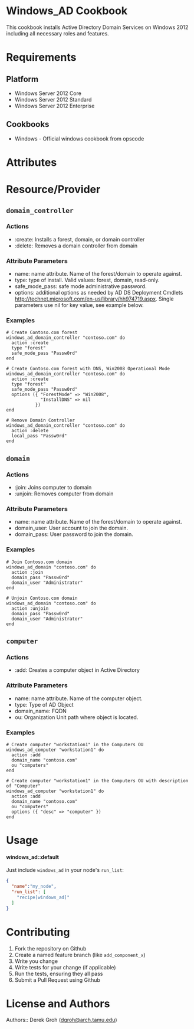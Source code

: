 Windows_AD Cookbook
=================
This cookbook installs Active Directory Domain Services on Windows 2012 including all necessary roles and features.

Requirements
============

Platform
--------

* Windows Server 2012 Core
* Windows Server 2012 Standard
* Windows Server 2012 Enterprise

Cookbooks
---------

- Windows - Official windows cookbook from opscode

Attributes
==========

Resource/Provider
=================

`domain_controller`
--------

### Actions
- :create: Installs a forest, domain, or domain controller
- :delete: Removes a domain controller from domain

### Attribute Parameters

- name: name attribute.  Name of the forest/domain to operate against.
- type: type of install. Valid values: forest, domain, read-only.
- safe_mode_pass: safe mode administrative password.
- options: additional options as needed by AD DS Deployment Cmdlets http://technet.microsoft.com/en-us/library/hh974719.aspx.  Single parameters use nil for key value, see example below.

### Examples

    # Create Contoso.com forest
	windows_ad_domain_controller "contoso.com" do
      action :create
      type "forest"
      safe_mode_pass "Passw0rd"
    end
	
	# Create Contoso.com forest with DNS, Win2008 Operational Mode
	windows_ad_domain_controller "contoso.com" do
      action :create
      type "forest"
      safe_mode_pass "Passw0rd"
	  options ({ "ForestMode" => "Win2008",
	             "InstallDNS" => nil
			   })
    end
	
	# Remove Domain Controller
	windows_ad_domain_controller "contoso.com" do
      action :delete
      local_pass "Passw0rd"
    end


`domain`
--------	

### Actions
- :join: Joins computer to domain
- :unjoin: Removes computer from domain

### Attribute Parameters

- name: name attribute.  Name of the forest/domain to operate against.
- domain_user: User account to join the domain.
- domain_pass: User password to join the domain.

### Examples

    # Join Contoso.com domain
	windows_ad_domain "contoso.com" do
      action :join
      domain_pass "Passw0rd"
	  domain_user "Administrator"
    end
	
	# Unjoin Contoso.com domain
	windows_ad_domain "contoso.com" do
      action :unjoin
      domain_pass "Passw0rd"
	  domain_user "Administrator"
    end
	
`computer`
--------	

### Actions
- :add: Creates a computer object in Active Directory

### Attribute Parameters

- name: name attribute.  Name of the computer object.
- type: Type of AD Object
- domain_name: FQDN
- ou: Organization Unit path where object is located.

### Examples

    # Create computer "workstation1" in the Computers OU
    windows_ad_computer "workstation1" do
      action :add
      domain_name "contoso.com"
      ou "computers"
    end
	
	# Create computer "workstation1" in the Computers OU with description of "Computer"
    windows_ad_computer "workstation1" do
      action :add
      domain_name "contoso.com"
      ou "computers"
      options ({ "desc" => "computer" })
    end
	
Usage
=====
#### windows_ad::default
Just include `windows_ad` in your node's `run_list`:

```json
{
  "name":"my_node",
  "run_list": [
    "recipe[windows_ad]"
  ]
}
```

Contributing
============

1. Fork the repository on Github
2. Create a named feature branch (like `add_component_x`)
3. Write you change
4. Write tests for your change (if applicable)
5. Run the tests, ensuring they all pass
6. Submit a Pull Request using Github

License and Authors
===================

Authors:: Derek Groh (<dgroh@arch.tamu.edu>)

